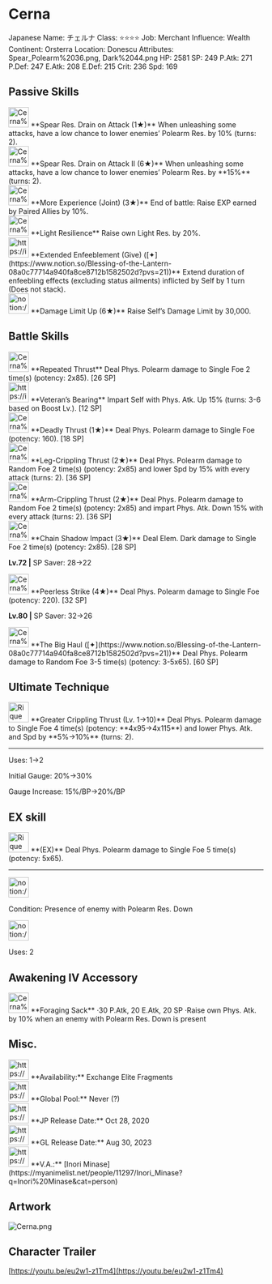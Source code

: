 # Cerna

Japanese Name: チェルナ
Class: ⭐️⭐️⭐️⭐️
Job: Merchant
Influence: Wealth
Continent: Orsterra
Location: Donescu
Attributes: Spear_Polearm%2036.png, Dark%2044.png
HP: 2581
SP: 249
P.Atk: 271
P.Def: 247
E.Atk: 208
E.Def: 215
Crit: 236
Spd: 169

## Passive Skills

<aside>
<img src="Cerna%2092e2583fee504eb68fb17372833a73b4/Polearm_Res_Drain.png" alt="Cerna%2092e2583fee504eb68fb17372833a73b4/Polearm_Res_Drain.png" width="40px" /> **Spear Res. Drain on Attack (1★)**
When unleashing some attacks, have a low chance to lower enemies’ Polearm Res. by 10% (turns: 2).

<aside>
<img src="Cerna%2092e2583fee504eb68fb17372833a73b4/Polearm_Res_Drain.png" alt="Cerna%2092e2583fee504eb68fb17372833a73b4/Polearm_Res_Drain.png" width="40px" /> **Spear Res. Drain on Attack II (6★)**
When unleashing some attacks, have a low chance to lower enemies’ Polearm Res. by **15%** (turns: 2).

</aside>

</aside>

<aside>
<img src="Cerna%2092e2583fee504eb68fb17372833a73b4/More_Experience_(Joint).png" alt="Cerna%2092e2583fee504eb68fb17372833a73b4/More_Experience_(Joint).png" width="40px" /> **More Experience (Joint) (3★)**
End of battle: Raise EXP earned by Paired Allies by 10%.

</aside>

<aside>
<img src="Cerna%2092e2583fee504eb68fb17372833a73b4/Light_Resilience.png" alt="Cerna%2092e2583fee504eb68fb17372833a73b4/Light_Resilience.png" width="40px" /> **Light Resilience**
Raise own Light Res. by 20%.

</aside>

<aside>
<img src="https://img.game8.jp/7217336/57608b3899d6789553779c14b3801788.png/show" alt="https://img.game8.jp/7217336/57608b3899d6789553779c14b3801788.png/show" width="40px" /> **Extended Enfeeblement (Give) ([✦](https://www.notion.so/Blessing-of-the-Lantern-08a0c77714a940fa8ce8712b1582502d?pvs=21))**
Extend duration of enfeebling effects (excluding status ailments) inflicted by Self by 1 turn (Does not stack).

</aside>

<aside>
<img src="notion://custom_emoji/2482af5e-3bb7-4af8-a110-df4150e44521/17debbc6-5396-80a6-933a-007af3a7f551" alt="notion://custom_emoji/2482af5e-3bb7-4af8-a110-df4150e44521/17debbc6-5396-80a6-933a-007af3a7f551" width="40px" /> **Damage Limit Up (6★)**
Raise Self’s Damage Limit by 30,000.

</aside>

## Battle Skills

<aside>
<img src="Cerna%2092e2583fee504eb68fb17372833a73b4/Spear_Polearm.png" alt="Cerna%2092e2583fee504eb68fb17372833a73b4/Spear_Polearm.png" width="40px" /> **Repeated Thrust**
Deal Phys. Polearm damage to Single Foe 2 time(s) (potency: 2x85). [26 SP]

</aside>

<aside>
<img src="https://img.game8.jp/6909195/fb1af3b553f4112d4403e0f7452fd2a2.png/show" alt="https://img.game8.jp/6909195/fb1af3b553f4112d4403e0f7452fd2a2.png/show" width="40px" /> **Veteran’s Bearing**
Impart Self with Phys. Atk. Up 15% (turns: 3-6 based on Boost Lv.). [12 SP]

</aside>

<aside>
<img src="Cerna%2092e2583fee504eb68fb17372833a73b4/Spear_Polearm%201.png" alt="Cerna%2092e2583fee504eb68fb17372833a73b4/Spear_Polearm%201.png" width="40px" /> **Deadly Thrust (1★)**
Deal Phys. Polearm damage to Single Foe (potency: 160). [18 SP]

</aside>

<aside>
<img src="Cerna%2092e2583fee504eb68fb17372833a73b4/Spear_Polearm%202.png" alt="Cerna%2092e2583fee504eb68fb17372833a73b4/Spear_Polearm%202.png" width="40px" /> **Leg-Crippling Thrust (2★)**
Deal Phys. Polearm damage to Random Foe 2 time(s) (potency: 2x85) and lower Spd by 15% with every attack (turns: 2). [36 SP]

</aside>

<aside>
<img src="Cerna%2092e2583fee504eb68fb17372833a73b4/Spear_Polearm%203.png" alt="Cerna%2092e2583fee504eb68fb17372833a73b4/Spear_Polearm%203.png" width="40px" /> **Arm-Crippling Thrust (2★)**
Deal Phys. Polearm damage to Random Foe 2 time(s) (potency: 2x85) and impart Phys. Atk. Down 15% with every attack (turns: 2). [36 SP]

</aside>

<aside>
<img src="Cerna%2092e2583fee504eb68fb17372833a73b4/Dark.png" alt="Cerna%2092e2583fee504eb68fb17372833a73b4/Dark.png" width="40px" /> **Chain Shadow Impact (3★)**
Deal Elem. Dark damage to Single Foe 2 time(s) (potency: 2x85). [28 SP]

**Lv.72 |** SP Saver: 28→22

</aside>

<aside>
<img src="Cerna%2092e2583fee504eb68fb17372833a73b4/Spear_Polearm%204.png" alt="Cerna%2092e2583fee504eb68fb17372833a73b4/Spear_Polearm%204.png" width="40px" /> **Peerless Strike (4★)**
Deal Phys. Polearm damage to Single Foe (potency: 220). [32 SP]

**Lv.80 |** SP Saver: 32→26

</aside>

<aside>
<img src="Cerna%2092e2583fee504eb68fb17372833a73b4/Spear_Polearm%204.png" alt="Cerna%2092e2583fee504eb68fb17372833a73b4/Spear_Polearm%204.png" width="40px" /> **The Big Haul ([✦](https://www.notion.so/Blessing-of-the-Lantern-08a0c77714a940fa8ce8712b1582502d?pvs=21))**
Deal Phys. Polearm damage to Random Foe 3-5 time(s) (potency: 3-5x65). [60 SP]

</aside>

## Ultimate Technique

<aside>
<img src="Rique%2003cb41beb766464083f85e40d3bfaf82/Spear_Polearm%206.png" alt="Rique%2003cb41beb766464083f85e40d3bfaf82/Spear_Polearm%206.png" width="40px" /> **Greater Crippling Thrust (Lv. 1→10)**
Deal Phys. Polearm damage to Single Foe 4 time(s) (potency: **4x95→4x115**) and lower Phys. Atk. and Spd by **5%→10%** (turns: 2).

---

Uses:
1→2

Initial Gauge:
20%→30%

Gauge Increase:
15%/BP→20%/BP

</aside>

## EX skill

<aside>
<img src="Rique%2003cb41beb766464083f85e40d3bfaf82/Spear_Polearm%206.png" alt="Rique%2003cb41beb766464083f85e40d3bfaf82/Spear_Polearm%206.png" width="40px" /> **(EX)**
Deal Phys. Polearm damage to Single Foe 5 time(s) (potency: 5x65).

---

<aside>
<img src="notion://custom_emoji/2482af5e-3bb7-4af8-a110-df4150e44521/137ebbc6-5396-80ba-9f36-007a936447ac" alt="notion://custom_emoji/2482af5e-3bb7-4af8-a110-df4150e44521/137ebbc6-5396-80ba-9f36-007a936447ac" width="40px" />

Condition: Presence of enemy with Polearm Res. Down

</aside>

<aside>
<img src="notion://custom_emoji/2482af5e-3bb7-4af8-a110-df4150e44521/137ebbc6-5396-80ba-9f36-007a936447ac" alt="notion://custom_emoji/2482af5e-3bb7-4af8-a110-df4150e44521/137ebbc6-5396-80ba-9f36-007a936447ac" width="40px" />

Uses: 2

</aside>

</aside>

## Awakening IV Accessory

<aside>
<img src="Cerna%2092e2583fee504eb68fb17372833a73b4/Awakening_IV.png" alt="Cerna%2092e2583fee504eb68fb17372833a73b4/Awakening_IV.png" width="40px" /> **Foraging Sack**
·30 P.Atk, 20 E.Atk, 20 SP
·Raise own Phys. Atk. by 10% when an enemy with Polearm Res. Down is present

</aside>

## Misc.

<aside>
<img src="https://www.notion.so/icons/gift_gray.svg" alt="https://www.notion.so/icons/gift_gray.svg" width="40px" /> **Availability:** Exchange Elite Fragments

</aside>

<aside>
<img src="https://www.notion.so/icons/globe_gray.svg" alt="https://www.notion.so/icons/globe_gray.svg" width="40px" /> **Global Pool:** Never (?)

</aside>

<aside>
<img src="https://www.notion.so/icons/calendar_red.svg" alt="https://www.notion.so/icons/calendar_red.svg" width="40px" /> **JP Release Date:**
Oct 28, 2020

</aside>

<aside>
<img src="https://www.notion.so/icons/calendar_blue.svg" alt="https://www.notion.so/icons/calendar_blue.svg" width="40px" /> **GL Release Date:**
Aug 30, 2023

</aside>

<aside>
<img src="https://www.notion.so/icons/microphone_gray.svg" alt="https://www.notion.so/icons/microphone_gray.svg" width="40px" /> **V.A.:** [Inori Minase](https://myanimelist.net/people/11297/Inori_Minase?q=Inori%20Minase&cat=person)

</aside>

## Artwork

![Cerna.png](Cerna%2092e2583fee504eb68fb17372833a73b4/Cerna.png)

## Character Trailer

[https://youtu.be/eu2w1-z1Tm4](https://youtu.be/eu2w1-z1Tm4)